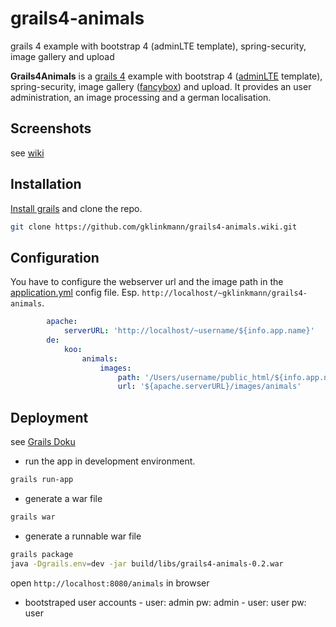 # grails4-animals
grails 4 example with bootstrap 4 (adminLTE template), spring-security, image gallery and upload

**Grails4Animals** is a [grails 4](https://grails.org/) example with bootstrap 4 ([adminLTE](https://github.com/ColorlibHQ/AdminLTE/tree/v3-dev) template), spring-security, image gallery ([fancybox](https://fancyapps.com/fancybox/3/)) and upload. It provides an user administration, an image processing and a german localisation.

## Screenshots
see [wiki](https://github.com/gklinkmann/grails4-animals/wiki)

## Installation
[Install grails](http://docs.grails.org/latest/guide/gettingStarted.html) and clone the repo.

```bash
git clone https://github.com/gklinkmann/grails4-animals.wiki.git
```

## Configuration
You have to configure the webserver url and the image path in the [application.yml](https://github.com/gklinkmann/grails4-animals/blob/master/grails-app/conf/application.yml) config file. Esp. `http://localhost/~gklinkmann/grails4-animals`.

```yml
        apache:
            serverURL: 'http://localhost/~username/${info.app.name}'
        de:
            koo:
                animals:
                    images:
                        path: '/Users/username/public_html/${info.app.name}/images/animals'
                        url: '${apache.serverURL}/images/animals'
```

## Deployment
see [Grails Doku](http://docs.grails.org/latest/guide/deployment.html)

- run the app in development environment.

```bash
grails run-app
```
- generate a war file 

```bash
grails war
```

- generate a runnable war file

```bash
grails package
java -Dgrails.env=dev -jar build/libs/grails4-animals-0.2.war
```

open `http://localhost:8080/animals` in browser
- bootstraped user accounts
        - user: admin pw: admin
        - user: user pw: user
